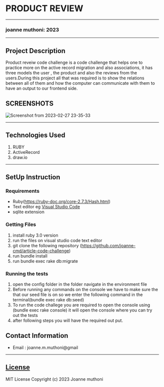 #  PRODUCT REVIEW 
*****
### joanne muthoni: 2023
****
## Project Description
Product reveiw code challenge is a code challenge that helps one to  practice more on the active record migration and also associations, it has three models the user , the product and also the  reviews  from the users.During this project  all that was required is to show the relations between all of them and how the computer can communicate with them to have an output to our frontend side. 
  ## SCREENSHOTS
![Screenshot from 2023-02-27 23-35-33](https://user-images.githubusercontent.com/117694716/221788889-b1f77b92-47a3-4ba7-a8bc-ea742a761567.png)

********
## Technologies Used
1. RUBY
2. ActiveRecord 
3. draw.io
********
## SetUp Instruction
### Requirements
* Ruby(https://ruby-doc.org/core-2.7.3/Hash.html)
* Text editor eg [Visual Studio Code](https://code.visualstudio.com/download)
* sqlite extension


### Getting Files
1. install ruby 3.0 version 
2. run the files on visual studio code text editor
3. git clone the  following repository
(https://github.com/joanne-cmd/article-code-challenge)
4. run bundle install
5. run bundle exec rake db:migrate
### Running the tests
1. open the config folder in the folder navigate in the environment file 
2. Before running any commands on the console we have to make sure the that our seed file is on  so  we enter the following command in the terminal(bundle exec rake db:seed)
3. To run the code challege you are required to open the console using (bundle exec rake console) it will open the console where you can try out the tests
4. after following steps you will have the  required out put.
## Contact Information
* Email : joanne.m.muthoni@gmail
*****
## [License](LICENSE)
MIT License
Copyright (c) 2023 Joanne muthoni
